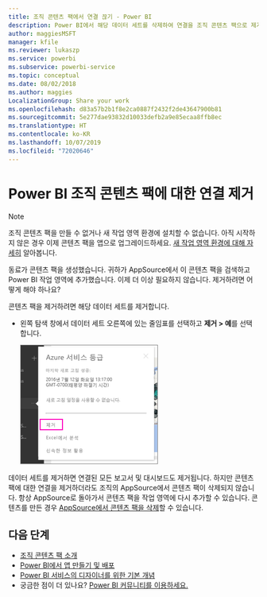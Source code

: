 ```yaml
---
title: 조직 콘텐츠 팩에서 연결 끊기 - Power BI
description: Power BI에서 해당 데이터 세트를 삭제하여 연결을 조직 콘텐츠 팩으로 제거에 대해 알아보세요.
author: maggiesMSFT
manager: kfile
ms.reviewer: lukaszp
ms.service: powerbi
ms.subservice: powerbi-service
ms.topic: conceptual
ms.date: 08/02/2018
ms.author: maggies
LocalizationGroup: Share your work
ms.openlocfilehash: d83a57b2b1f8e2ca0887f2432f2de43647900b81
ms.sourcegitcommit: 5e277dae93832d10033defb2a9e85ecaa8ffb8ec
ms.translationtype: HT
ms.contentlocale: ko-KR
ms.lasthandoff: 10/07/2019
ms.locfileid: "72020646"
---
```

# <a name="remove-your-connection-to-a-power-bi-organizational-content-pack"></a>Power BI 조직 콘텐츠 팩에 대한 연결 제거

> [!NOTE]
> 조직 콘텐츠 팩을 만들 수 없거나 새 작업 영역 환경에 설치할 수 없습니다. 아직 시작하지 않은 경우 이제 콘텐츠 팩을 앱으로 업그레이드하세요. [새 작업 영역 환경에 대해 자세히](service-create-the-new-workspaces.md) 알아봅니다.
> 

동료가 콘텐츠 팩을 생성했습니다. 귀하가 AppSource에서 이 콘텐츠 팩을 검색하고 Power BI 작업 영역에 추가했습니다. 이제 더 이상 필요하지 않습니다.  제거하려면 어떻게 해야 하나요?

콘텐츠 팩을 제거하려면 해당 데이터 세트를 제거합니다.  

* 왼쪽 탐색 창에서 데이터 세트 오른쪽에 있는 줄임표를 선택하고 **제거 \> 예**를 선택합니다.  
  
  ![콘텐츠 팩 제거](media/service-organizational-content-pack-disconnect/power-bi-remove-organizational-content-pack-dataset.png)

데이터 세트를 제거하면 연결된 모든 보고서 및 대시보드도 제거됩니다. 하지만 콘텐츠 팩에 대한 연결을 제거하더라도 조직의 AppSource에서 콘텐츠 팩이 삭제되지 않습니다.  항상 AppSource로 돌아가서 콘텐츠 팩을 작업 영역에 다시 추가할 수 있습니다. 콘텐츠를 만든 경우 [AppSource에서 콘텐츠 팩을 삭제](service-organizational-content-pack-manage-update-delete.md)할 수 있습니다.

## <a name="next-steps"></a>다음 단계
* [조직 콘텐츠 팩 소개](service-organizational-content-pack-introduction.md) 
* [Power BI에서 앱 만들기 및 배포](service-create-distribute-apps.md) 
* [Power BI 서비스의 디자이너를 위한 기본 개념](service-basic-concepts.md)  
* 궁금한 점이 더 있나요? [Power BI 커뮤니티를 이용하세요.](http://community.powerbi.com/)


